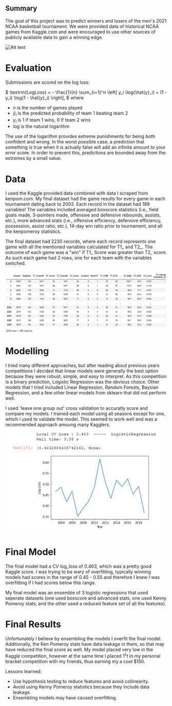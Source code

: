 Summary
---------

The goal of this project was to predict winners and losers of the men's 2021 NCAA basketball tournament. We were provided data of historical NCAA games from Kaggle.com and were encouraged to use other sources of publicly available data to gain a winning edge.

![Alt text](https://storage.googleapis.com/kaggle-competitions/kaggle/4862/media/bball-logo.png)

# Evaluation
Submissions are scored on the log loss:
                   
$
\textrm{LogLoss} = - \frac{1}{n} \sum_{i=1}^n \left[ y_i \log(\hat{y}_i) + (1 - y_i) \log(1 - \hat{y}_i) \right],
$
where

- $n$ is the number of games played
- $\hat{y}_i$ is the predicted probability of team 1 beating team 2
- $y_i$ is 1 if team 1 wins, 0 if team 2 wins
- $log$ is the natural logarithm

The use of the logarithm provides extreme punishments for being both confident and wrong. In the worst possible case, a prediction that something is true when it is actually false will add an infinite amount to your error score. In order to prevent this, predictions are bounded away from the extremes by a small value.

# Data
I used the Kaggle provided data combined with data I scraped from kenpom.com. My final dataset had the game results for every game in each tournament dating back to 2003. Each record in the dataset had 189 variables! The variables included averaged boxscore statistics (i.e., field goals made, 3-pointers made, offensive and defensive rebounds, assists, etc.), more advanced stats (i.e., offensive efficiency, defensive efficiency, possession, assist ratio, etc.), 14-day win ratio prior to tournament, and all the kenpomeroy statistics. 

The final dataset had 2230 records, where each record represents one game with all the mentioned variables calculated for T1_ and T2_. The outcome of each game was a "win" if T1_ Score was greater than T2_ score. As such each game had 2 rows, one for each team with the variables switched.

![Dataset image](..\reports\figures\dataset.PNG)


# Modelling
I tried many different approaches, but after reading about previous years competitions I decided that linear models were generally the best option because they were robust, simple, and easy to interpret. As this competition is a binary prediction, Logistic Regression was the obvious choice. Other models that I tried included Linear Regression, Random Forests, Baysian Regression, and a few other linear models from sklearn that did not perform well. 

I used 'leave one group out' cross validation to accuratly score and compare my models. I trained each model using all seasons except for one, which I used to validate the model. This seemed to work well and was a recommended approach amoung many Kagglers.

![Dataset image](..\reports\figures\cv_training.PNG)

# Final Model
The final model had a CV log_loss of 0.463, which was a pretty good Kaggle score. I was trying to be wary of overfitting, typically winning models had scores in the range of 0.45 - 0.55 and therefore I knew I was overfitting if I had scores below this range. 

My final model was an ensemble of 3 logistic regressions that used seperate datasets (one used boxscore and advanced stats, one used Kenny Pomeroy stats, and the other used a reduced feature set of all the features).

# Final Results
Unfortunately I believe by ensembling the models I overfit the final model. Additionally, the Ken Pomeroy stats have data leakage in them, so that may have reduced the final score as well. My model placed very low in the Kaggle competition, however at the same time I placed $1^st$ in my personal bracket competition with my friends, thus earning my a cool $150. 

Lessons learned:
- Use hypothesis testing to reduce features and avoid collinearity.
- Avoid using Kenny Pomeroy statistics because they include data leakage.
- Ensembling models may have caused overfitting.